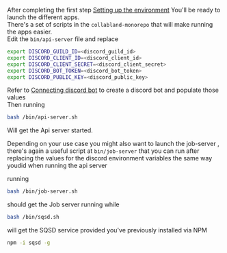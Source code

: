 After completing the first step [Setting up the environment](./1_setting-up-the-environment.md) You'll be ready to launch the different apps.</br>
There's a set of scripts in the `collabland-monorepo` that will make running the apps easier.
</br>
Edit the `bin/api-server` file and replace 
```bash
export DISCORD_GUILD_ID=<discord_guild_id>
export DISCORD_CLIENT_ID=<discord_client_id>
export DISCORD_CLIENT_SECRET=<discord_client_secret>
export DISCORD_BOT_TOKEN=<discord_bot_token>
export DISCORD_PUBLIC_KEY=<discord_public_key>
```
Refer to [Connecting discord bot](../notion-export/rocketfueldev/connecting-discord-bot.md) to create a discord bot and populate those values</br>
Then running 
```bash
bash /bin/api-server.sh
```
Will get the Api server started. 

Depending on your use case you might also want to launch the job-server , there's again a useful script at `bin/job-server` that you can run after replacing the values for the discord environment variables the same way youdid when running the api server

running 
```bash
bash /bin/job-server.sh
```
should get the Job server running while 
```bash
bash /bin/sqsd.sh
```
will get the SQSD service provided you've previously installed via NPM
```bash
npm -i sqsd -g
```